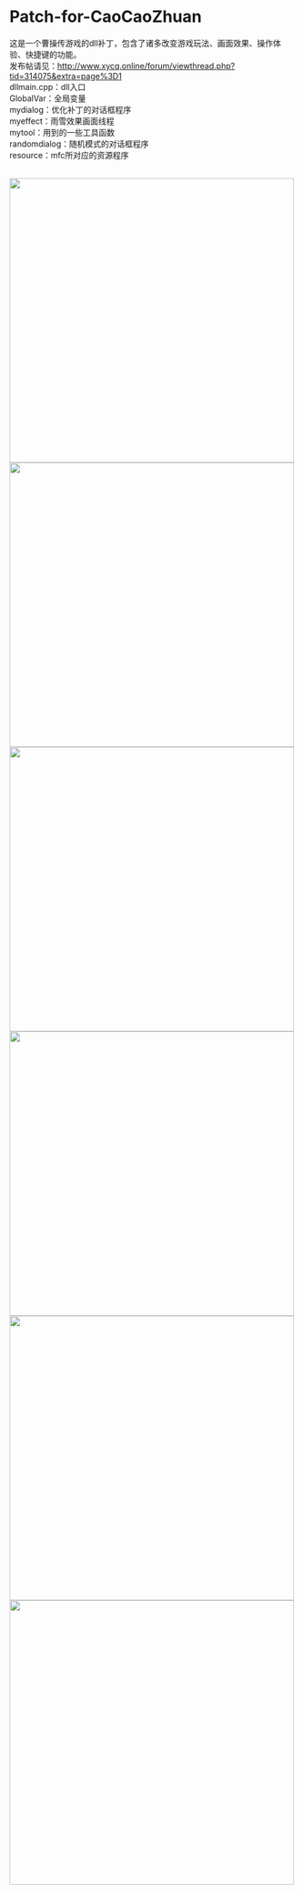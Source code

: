 # Patch-for-CaoCaoZhuan
这是一个曹操传游戏的dll补丁，包含了诸多改变游戏玩法、画面效果、操作体验、快捷键的功能。<br>
发布帖请见：http://www.xycq.online/forum/viewthread.php?tid=314075&extra=page%3D1<br>
dllmain.cpp：dll入口<br>
GlobalVar：全局变量<br>
mydialog：优化补丁的对话框程序<br>
myeffect：雨雪效果画面线程<br>
mytool：用到的一些工具函数<br>
randomdialog：随机模式的对话框程序<br>
resource：mfc所对应的资源程序<br>
<br>

<img src="http://www.xycq.online/forum/attachments/forumid_76/20221116_12bd03b91c50a74dc49b8xm2KdrCZ98t.png" width="500">
<img src="http://www.xycq.online/forum/attachments/forumid_76/20221116_fe754da65bc7c57b4ac51ISZvDPACaF5.png" width="500">
<img src="http://www.xycq.online/forum/attachments/forumid_76/20221116_046f22b6263d39d07903QfikJqaNVGyn.png" width="500">
<img src="http://www.xycq.online/forum/attachments/forumid_76/20221116_0f173b48191ce063c6fe3xNW3LfX7Mzz.png" width="500">
<img src="http://www.xycq.online/forum/attachments/forumid_76/20221116_114eea9985482982b8d8HdtwEB9xWD8a.png" width="500">
<img src="http://www.xycq.online/forum/attachments/forumid_76/20221122_59d5d95748df6212a9244lE0kIYqTZv6.png" width="500">
